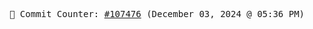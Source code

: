 <p align="center">
    <samp>
        📮 Commit Counter: <a href="https://github.com/Javascript-void0/Javascript-void0/commits/main">#107476</a> (December 03, 2024 @ 05:36 PM)
    </samp>
</p>